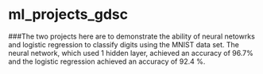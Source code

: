 # ml_projects_gdsc

###The two projects here are to demonstrate the ability of neural netowrks and logistic regression to classify digits using the MNIST data set. The neural network, which used 1 hidden layer, achieved an accuracy of 96.7% and the logistic regression achieved an accuracy of 92.4 %.
